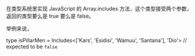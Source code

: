 
在类型系统里实现 JavaScript 的 Array.includes 方法，这个类型接受两个参数，返回的类型要么是 true 要么是 false。

举例来说，

type isPillarMen = Includes<['Kars', 'Esidisi', 'Wamuu', 'Santana'], 'Dio'> // expected to be `false`